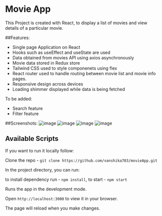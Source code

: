 # Movie App

This Project is created with React, to display a list of movies and view details of a particular movie.

##Features:
- Single page Application on React
- Hooks such as useEffect and useState are used
- Data obtained from movies API using axios asynchronously
- Movie data stored in Redux store
- Tailwind CSS used to style componenets using flex
- React router used to handle routing between movie list and movie info pages.
- Responsive design across devices
- Loading shimmer displayed while data is being fetched

To be added:
- Search feature
- Filter feature

##Screenshots:
![image](https://user-images.githubusercontent.com/50284087/231745148-d1b438cf-93a6-4b23-b126-815cc04b7d35.png)
![image](https://user-images.githubusercontent.com/50284087/231745260-665eaa38-64c2-4f33-8fd8-7d0b74c5420f.png)
![image](https://user-images.githubusercontent.com/50284087/231745576-1735608b-fcdb-4119-b539-2dd82a7ad510.png)
![image](https://user-images.githubusercontent.com/50284087/231745679-a638688f-b58e-4477-9df3-ac8fe48763df.png)


## Available Scripts

If you want to run it locally follow:

Clone the repo - `git clone https://github.com/vanshika703/movieApp.git`

In the project directory, you can run:

to install dependency run - `npm install`, to start - `npm start`

Runs the app in the development mode.

Open `http://localhost:3000` to view it in your browser.

The page will reload when you make changes.

